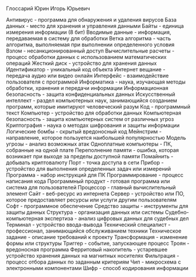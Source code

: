 Глоссарий
Юрин Игорь Юрьевич 

Антивирус - программа для обнаружения и удаления вирусов
База данных - место для хранения и управления данными
Байты - единица измерения информации (8 бит)
Вводимые данные - информация, передаваемая в систему для обработки
Ветка алгоритма - часть алгоритма, выполняемая при выполнении определенного условия
Взлом - несанкционированный доступ
Вычислительные расчеты - процесс обработки данных с использованием математических операций
Жесткий диск - устройство для хранения данных
Идентификатор - уникальный код объекта
Интернет вещание - передача аудио или видео онлайн
Интерфейс - взаимодействие пользователя с программой
Информатика - наука, изучающая методы обработки, хранения и передачи информации
Информационная безопасность - защита конфиденциальных данных
Искусственный интеллект - раздел компьютерных наук, занимающийся созданием программ, которые имитируют человеческий разум
Код - программный текст
Компьютер - устройство для обработки данных
Компьютерная безопасность - защита компьютерных систем от различных угроз
Криптография - наука о методах шифрования и защиты информации
Логические бомбы - скрытый вредоносный код
Мейнстрим - направление, которое пользуется наибольшей популярностью
Модель угрозы - анализ возможных атак
Одноплатные компьютеры - ПК, собранные на одной плате
Переполнение памяти - ошибка, которая возникает при выходе за пределы доступной памяти
Помайнить - добывать криптовалюту
Порт - точка доступа в сети
Прибор - устройство для выполнения определенных задач или измерений
Программа - набор инструкций для ПК
Программирование - процесс написания кода
Программный продукт - готовая программа или система для пользователей
Процессор - главный вычислительный элемент
Сайт - веб-ресурс из интернета
Сервер - устройство или ПО, которое предоставляет ресурсы или услуги другим пользователям
Софт - программное обеспечение
Средство защиты - инструменты для защиты данных
Структура - организация данных или системы
Судебно-компьютерная экспертиза - анализ цифровых данных для судебных дел
Терминал - устройство ввода-вывода
Технический специалист - профессионал, занимающийся обслуживанием техники
Техническое задание - описание требований к проекту
Трансформация - изменение формы или структуры
Триггер - событие, запускающее процесс
Троян - вредоносная программа
Ферритовый накопитель - устаревшее устройство хранения данных на магнитных носителях
Фильтрация - процесс отбора данных по заданным критериям
Чип - микросхема с электронными компонентами
Шифр - способ кодирования информации
